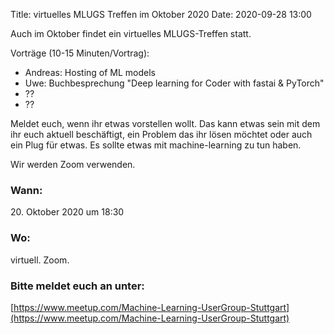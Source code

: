 Title: virtuelles MLUGS Treffen im Oktober 2020
Date: 2020-09-28 13:00

Auch im Oktober findet ein virtuelles MLUGS-Treffen statt.

Vorträge (10-15 Minuten/Vortrag):

- Andreas: Hosting of ML models
- Uwe: Buchbesprechung "Deep learning for Coder with fastai & PyTorch"
- ??
- ??

Meldet euch, wenn ihr etwas vorstellen wollt.
Das kann etwas sein mit dem ihr euch aktuell beschäftigt, ein Problem das ihr lösen möchtet oder auch ein Plug für etwas.
Es sollte etwas mit machine-learning zu tun haben.

Wir werden Zoom verwenden.

### Wann:

<p>20. Oktober 2020 um 18:30</p>  

### Wo:

virtuell. Zoom.

### Bitte meldet euch an unter:
[https://www.meetup.com/Machine-Learning-UserGroup-Stuttgart](https://www.meetup.com/Machine-Learning-UserGroup-Stuttgart)
